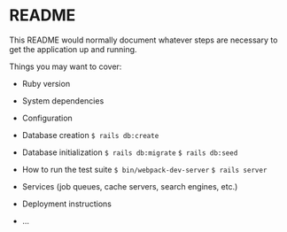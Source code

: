# README

This README would normally document whatever steps are necessary to get the
application up and running.

Things you may want to cover:

* Ruby version

* System dependencies

* Configuration

* Database creation
  `$ rails db:create`
* Database initialization
  `$ rails db:migrate`
  `$ rails db:seed`

* How to run the test suite
  `$ bin/webpack-dev-server`
  `$ rails server`

* Services (job queues, cache servers, search engines, etc.)

* Deployment instructions

* ...
